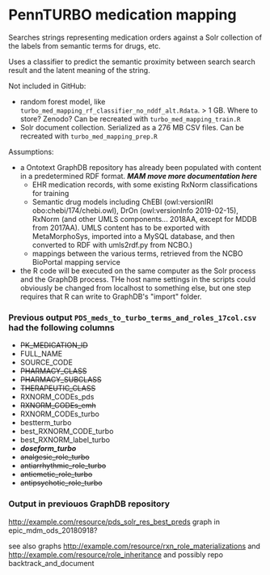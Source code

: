 # PennTURBO medication mapping

Searches strings representing medication orders against a Solr collection of the labels from semantic terms for drugs, etc.

Uses a classifier to predict the semantic proximity between search search result and the latent meaning of the string.

Not included in GitHub: 

- random forest model, like `turbo_med_mapping_rf_classifier_no_nddf_alt.Rdata`.  > 1 GB. Where to store?  Zenodo?  Can be recreated with `turbo_med_mapping_train.R`
- Solr document collection.  Serialized as a 276 MB CSV files.  Can be recreated with `turbo_med_mapping_prep.R`

Assumptions: 
- a Ontotext GraphDB repository has already been populated with content in a predetermined RDF format.  ***MAM move more documentation here***
    - EHR medication records, with some existing RxNorm classifications for training
    - Semantic drug models including ChEBI (owl:versionIRI	obo:chebi/174/chebi.owl), DrOn (owl:versionInfo	2019-02-15), RxNorm (and other UMLS components... 2018AA, except for MDDB from 2017AA).  UMLS content has to be exported with MetaMorphoSys, imported into a MySQL database, and then converted to RDF with umls2rdf.py from NCBO.)
    - mappings between the various terms, retrieved from the NCBO BioPortal mapping service
- the R code will be executed on the same computer as the Solr process and the GraphDB process.  THe host name settings in the scripts could obviously be changed from localhost to something else, but one step requires that R can write to GraphDB's "import" folder.

### Previous output `PDS_meds_to_turbo_terms_and_roles_17col.csv` had the following columns

- ~~PK_MEDICATION_ID~~
- FULL_NAME
- SOURCE_CODE
- ~~PHARMACY_CLASS~~
- ~~PHARMACY_SUBCLASS~~
- ~~THERAPEUTIC_CLASS~~
- RXNORM_CODEs_pds
- ~~RXNORM_CODEs_emh~~
- RXNORM_CODEs_turbo
- bestterm_turbo
- best_RXNORM_CODE_turbo
- best_RXNORM_label_turbo
- ***doseform_turbo***
- ~~analgesic_role_turbo~~
- ~~antiarrhythmic_role_turbo~~
- ~~antiemetic_role_turbo~~
- ~~antipsychotic_role_turbo~~

### Output in previouos GraphDB repository 
http://example.com/resource/pds_solr_res_best_preds graph in epic_mdm_ods_20180918?

see also graphs http://example.com/resource/rxn_role_materializations and http://example.com/resource/role_inheritance and possibly repo backtrack_and_document

